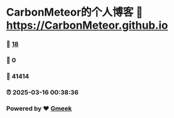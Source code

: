 # CarbonMeteor的个人博客 :link: https://CarbonMeteor.github.io 
### :page_facing_up: [18](https://CarbonMeteor.github.io/tag.html) 
### :speech_balloon: 0 
### :hibiscus: 41414 
### :alarm_clock: 2025-03-16 00:38:36 
### Powered by :heart: [Gmeek](https://github.com/Meekdai/Gmeek)
